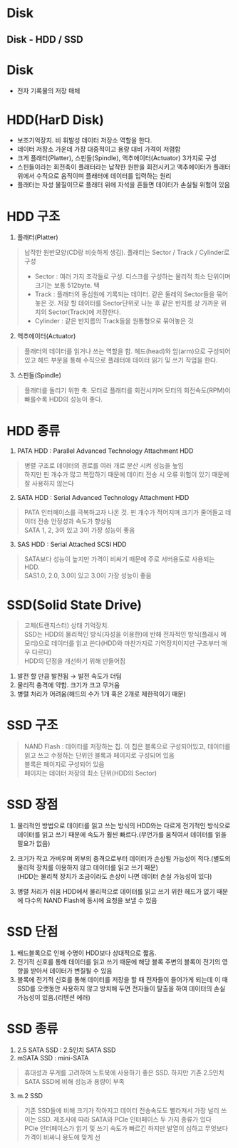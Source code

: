 Disk
====================================
Disk - HDD / SSD
------------------------------------
# Disk
* 전자 기록물의 저장 매체   

# HDD(HarD Disk)
* 보조기억장치. 비 휘발성 데이터 저장소 역할을 한다.   
* 데이터 저장소 가운데 가장 대중적이고 용량 대비 가격이 저렴함    
* 크게 플래터(Platter), 스핀들(Spindle), 액추에이터(Actuator) 3가지로 구성   
* 스핀들이라는 회전축이 플래터라는 납작한 원판을 회전시키고 액추에이터가 플래터 위에서 수직으로 움직이며 플래터에 데이터를 입력하는 원리   
* 플래터는 자성 물질이므로 플래터 위에 자석을 흔들면 데이터가 손실될 위험이 있음
   
# HDD 구조
1. 플래터(Platter)   
> 납작한 원반모양(CD랑 비슷하게 생김). 플래터는 Sector / Track / Cylinder로 구성
> - Sector : 여러 가지 조각들로 구성. 디스크를 구성하는 물리적 최소 단위이며 크기는 보통 512byte.   택
> - Track : 플래터의 동심원에 기록되는 데이터. 같은 둘레의 Sector들을 묶어놓은 것. 저장 할 데이터를 Sector단위로 나눈 후 같은 반지름 상 가까운 위치의 Sector(Track)에 저장한다.   
> - Cylinder : 같은 반지름의 Track들을 원통형으로 묶어놓은 것
2. 액추에이터(Actuator)   
> 플래터의 데이터를 읽거나 쓰는 역할을 함. 헤드(head)와 암(arm)으로 구성되어 있고 헤드 부분을 통해 수직으로 플래터에 데이터 읽기 및 쓰기 작업을 한다.
3. 스핀들(Spindle)   
> 플래터를 돌리기 위한 축. 모터로 플래터를 회전시키며 모터의 회전속도(RPM)이 빠를수록 HDD의 성능이 좋다.

# HDD 종류
1. PATA HDD : Parallel Advanced Technology Attachment HDD   
> 병렬 구조로 데이터의 경로를 여러 개로 분산 시켜 성능을 높임   
> 하지만 핀 개수가 많고 복잡하기 때문에 데이터 전송 시 오류 위험이 있기 때문에 잘 사용하지 않는다   
2. SATA HDD : Serial Advanced Technology Attachment HDD
> PATA 인터페이스를 극복하고자 나온 것. 핀 개수가 적어지며 크기가 줄어들고 데이터 전송 안정성과 속도가 향상됨    
> SATA 1, 2, 3이 있고 3이 가장 성능이 좋음   
3. SAS HDD : Serial Attached SCSI HDD   
> SATA보다 성능이 높지만 가격이 비싸기 때문에 주로 서버용도로 사용되는 HDD.   
> SAS1.0, 2.0, 3.0이 있고 3.0이 가장 성능이 좋음

# SSD(Solid State Drive)
> 고체(트랜지스터) 상태 기억장치.   
> SSD는 HDD의 물리적인 방식(자성을 이용한)에 반해 전자적인 방식(플래시 메모리)으로 데이터를 읽고 쓴다(HDD와 마찬가지로 기억장치이지만 구조부터 매우 다르다)   
> HDD의 단점을 개선하기 위해 만들어짐
1. 발전 할 만큼 발전됨 → 발전 속도가 더딤
2. 물리적 충격에 약함. 크기가 크고 무거움
3. 병렬 처리가 어려움(헤드의 수가 1개 혹은 2개로 제한적이기 때문)

# SSD 구조
> NAND Flash : 데이터를 저장하는 칩. 이 칩은 블록으로 구성되어있고, 데이터를 읽고 쓰고 수정하는 단위인 블록과 페이지로 구성되어 있음   
> 블록은 페이지로 구성되어 있음   
> 페이지는 데이터 저장의 최소 단위(HDD의 Sector)

# SSD 장점
1. 물리적인 방법으로 데이터를 읽고 쓰는 방식의 HDD와는 다르게 전기적인 방식으로 데이터를 읽고 쓰기 때문에 속도가 훨씬 빠르다.(무언가를 움직여서 데이터를 읽을 필요가 없음)

2. 크기가 작고 가벼우며 외부의 충격으로부터 데이터가 손상될 가능성이 적다.(별도의 물리적 장치를 이용하지 않고 데이터를 읽고 쓰기 때문)   
(HDD는 물리적 장치가 조금이라도 손상이 나면 데이터 손실 가능성이 있다)

3. 병렬 처리가 쉬움
HDD에서 물리적으로 데이터를 읽고 쓰기 위한 헤드가 없기 때문에 다수의 NAND Flash에 동시에 요청을 보낼 수 있음

# SSD 단점
1. 배드블록으로 인해 수명이 HDD보다 상대적으로 짧음.
2. 전기적 신호를 통해 데이터를 읽고 쓰기 때문에 해당 블록 주변의 블록이 전기의 영향을 받아서 데이터가 변질될 수 있음
3. 블록에 전기적 신호를 통해 데이터를 저장을 할 때 전자들이 들어가게 되는데 이 때 SSD를 오랫동안 사용하지 않고 방치해 두면 전자들이 탈출을 하여 데이터의 손실 가능성이 있음.(리텐션 에러)

# SSD 종류
1. 2.5 SATA SSD : 2.5인치 SATA SSD
2. mSATA SSD : mini-SATA
> 휴대성과 무게를 고려하여 노트북에 사용하기 좋은 SSD. 하지만 기존 2.5인치 SATA SSD에 비해 성능과 용량이 부족   
3. m.2 SSD
> 기존 SSD들에 비해 크기가 작아지고 데이터 전송속도도 빨라져서 가장 널리 쓰이는 SSD. 제조사에 따라 SATA와 PCle 인터페이스 두 가지 종류가 있다   
> PCle 인터페이스가 읽기 및 쓰기 속도가 빠르긴 하지만 발열이 심하고 무엇보다 가격이 비싸니 용도에 맞게 선


